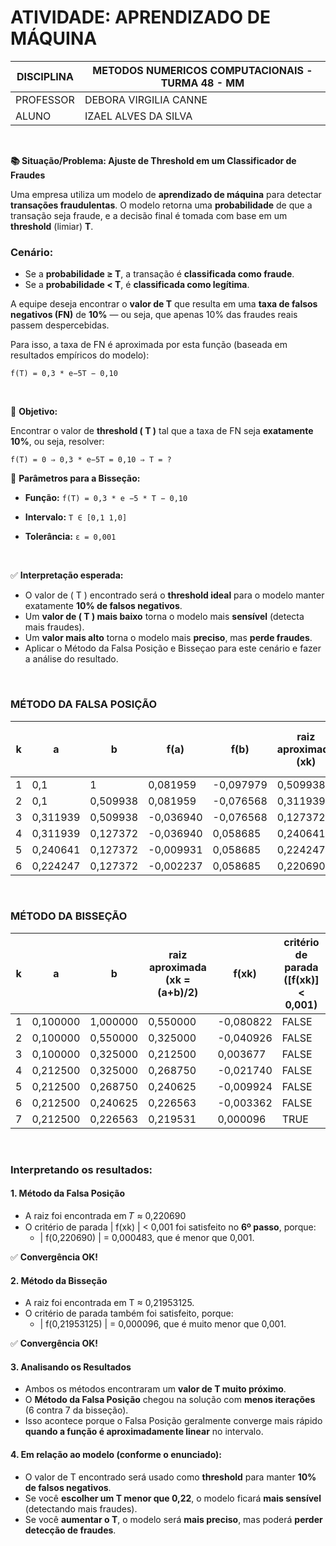 # ATIVIDADE: APRENDIZADO DE MÁQUINA

| DISCIPLINA  | METODOS NUMERICOS COMPUTACIONAIS - TURMA 48 - MM  |
|-------------|-------------------------------------------------|
| PROFESSOR   | DEBORA VIRGILIA CANNE                          |
| ALUNO       | IZAEL ALVES DA SILVA                            |

<br>

**📚 Situação/Problema: Ajuste de Threshold em um Classificador de Fraudes**

Uma empresa utiliza um modelo de **aprendizado de máquina** para detectar **transações fraudulentas**. O modelo retorna uma **probabilidade** de que a transação seja fraude, e a decisão final é tomada com base em um **threshold** (limiar) **T**.

### Cenário:
- Se a **probabilidade ≥ T**, a transação é **classificada como fraude**.
- Se a **probabilidade < T**, é **classificada como legítima**.

A equipe deseja encontrar o **valor de T** que resulta em uma **taxa de falsos negativos (FN)** de **10%** — ou seja, que apenas 10% das fraudes reais passem despercebidas.

Para isso, a taxa de FN é aproximada por esta função (baseada em resultados empíricos do modelo):

`f(T) = 0,3 * e−5T − 0,10`

<br>

🎯 **Objetivo:**

Encontrar o valor de **threshold \( T \)** tal que a taxa de FN seja **exatamente 10%**, ou seja, resolver:

`f(T) = 0 ⇒ 0,3 * e−5T = 0,10 ⇒ T = ?`

📌 **Parâmetros para a Bisseção:**
- **Função:** `f(T) = 0,3 * e −5 * T − 0,10`

- **Intervalo:** `T ∈ [0,1 1,0]`
  
- **Tolerância:**  `ε = 0,001`

<br>

✅ **Interpretação esperada:**

- O valor de \( T \) encontrado será o **threshold ideal** para o modelo manter exatamente **10% de falsos negativos**.
- Um **valor de \( T \) mais baixo** torna o modelo mais **sensível** (detecta mais fraudes).
- Um **valor mais alto** torna o modelo mais **preciso**, mas **perde fraudes**.
- Aplicar o Método da Falsa Posição e Bisseçao para este cenário e fazer a análise do resultado.

<br>

### MÉTODO DA FALSA POSIÇÃO

| k | a       | b       | f(a)     | f(b)     | raiz aproximada (xk) | f(xk)    | critério de parada (abs(f(xk)) < 0,001) |
|---|---------|---------|----------|----------|----------------------|----------|-----------------------------------------|
| 1 | 0,1     | 1       | 0,081959 | -0,097979| 0,509938             | -0,076568| FALSE                                   |
| 2 | 0,1     | 0,509938| 0,081959 | -0,076568| 0,311939             | -0,036940| FALSE                                   |
| 3 | 0,311939| 0,509938| -0,036940| -0,076568| 0,127372             | 0,058685 | FALSE                                   |
| 4 | 0,311939| 0,127372| -0,036940| 0,058685 | 0,240641             | -0,009931| FALSE                                   |
| 5 | 0,240641| 0,127372| -0,009931| 0,058685 | 0,224247             | -0,002237| FALSE                                   |
| 6 | 0,224247| 0,127372| -0,002237| 0,058685 | 0,220690             | -0,000483| TRUE                                    |

<br>

### MÉTODO DA BISSEÇÃO

| k  | a         | b         | raiz aproximada (xk = (a+b)/2) | f(xk)      | critério de parada ([f(xk)] < 0,001) |
|----|-----------|-----------|--------------------------------|------------|-------------------------------------|
| 1  | 0,100000  | 1,000000   | 0,550000                      | -0,080822  | FALSE                               |
| 2  | 0,100000  | 0,550000   | 0,325000                      | -0,040926  | FALSE                               |
| 3  | 0,100000  | 0,325000   | 0,212500                      | 0,003677   | FALSE                               |
| 4  | 0,212500  | 0,325000   | 0,268750                      | -0,021740  | FALSE                               |
| 5  | 0,212500  | 0,268750   | 0,240625                      | -0,009924  | FALSE                               |
| 6  | 0,212500  | 0,240625   | 0,226563                      | -0,003362  | FALSE                               |
| 7  | 0,212500  | 0,226563   | 0,219531                      | 0,000096   | TRUE                                |

<br>

### Interpretando os resultados:

#### 1. Método da Falsa Posição
- A raiz foi encontrada em 𝑇 ≈ 0,220690
- O critério de parada | f(xk) | < 0,001 foi satisfeito no **6º passo**, porque:
  - | f(0,220690) | = 0,000483, que é menor que 0,001.

✅ **Convergência OK!**

#### 2. Método da Bisseção
- A raiz foi encontrada em T ≈ 0,21953125.
- O critério de parada também foi satisfeito, porque:
  - | f(0,21953125) | = 0,000096, que é muito menor que 0,001.

✅ **Convergência OK!**

#### 3. Analisando os Resultados
- Ambos os métodos encontraram um **valor de T muito próximo**.
- O **Método da Falsa Posição** chegou na solução com **menos iterações** (6 contra 7 da bisseção).
- Isso acontece porque o Falsa Posição geralmente converge mais rápido **quando a função é aproximadamente linear** no intervalo.

#### 4. Em relação ao modelo (conforme o enunciado):
- O valor de T encontrado será usado como **threshold** para manter **10% de falsos negativos**.
- Se você **escolher um T menor que 0,22**, o modelo ficará **mais sensível** (detectando mais fraudes).
- Se você **aumentar o T**, o modelo será **mais preciso**, mas poderá **perder detecção de fraudes**.

